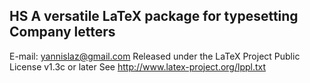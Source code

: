 ## HS A versatile LaTeX package for typesetting Company letters

E-mail: yannislaz@gmail.com
Released under the LaTeX Project Public License v1.3c or later
See http://www.latex-project.org/lppl.txt


